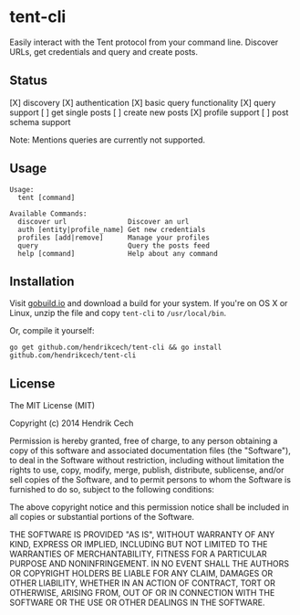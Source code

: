tent-cli
======

Easily interact with the Tent protocol from your command line. Discover URLs, get credentials and query and create posts.

## Status
[X] discovery
[X] authentication
[X] basic query functionality
[X] query support
[ ] get single posts
[ ] create new posts
[X] profile support
[ ] post schema support

Note: Mentions queries are currently not supported.

## Usage
```
Usage:
  tent [command]

Available Commands:
  discover url               Discover an url
  auth [entity|profile_name] Get new credentials
  profiles [add|remove]      Manage your profiles
  query                      Query the posts feed
  help [command]             Help about any command
```

## Installation
Visit [gobuild.io](http://gobuild.io/download/github.com/hendrikcech/tent-cli) and download a build for your system. If you're on OS X or Linux, unzip the file and copy `tent-cli` to `/usr/local/bin`.

Or, compile it yourself:
```
go get github.com/hendrikcech/tent-cli && go install github.com/hendrikcech/tent-cli
```


## License
The MIT License (MIT)

Copyright (c) 2014 Hendrik Cech

Permission is hereby granted, free of charge, to any person obtaining a copy
of this software and associated documentation files (the "Software"), to deal
in the Software without restriction, including without limitation the rights
to use, copy, modify, merge, publish, distribute, sublicense, and/or sell
copies of the Software, and to permit persons to whom the Software is
furnished to do so, subject to the following conditions:

The above copyright notice and this permission notice shall be included in all
copies or substantial portions of the Software.

THE SOFTWARE IS PROVIDED "AS IS", WITHOUT WARRANTY OF ANY KIND, EXPRESS OR
IMPLIED, INCLUDING BUT NOT LIMITED TO THE WARRANTIES OF MERCHANTABILITY,
FITNESS FOR A PARTICULAR PURPOSE AND NONINFRINGEMENT. IN NO EVENT SHALL THE
AUTHORS OR COPYRIGHT HOLDERS BE LIABLE FOR ANY CLAIM, DAMAGES OR OTHER
LIABILITY, WHETHER IN AN ACTION OF CONTRACT, TORT OR OTHERWISE, ARISING FROM,
OUT OF OR IN CONNECTION WITH THE SOFTWARE OR THE USE OR OTHER DEALINGS IN THE
SOFTWARE.